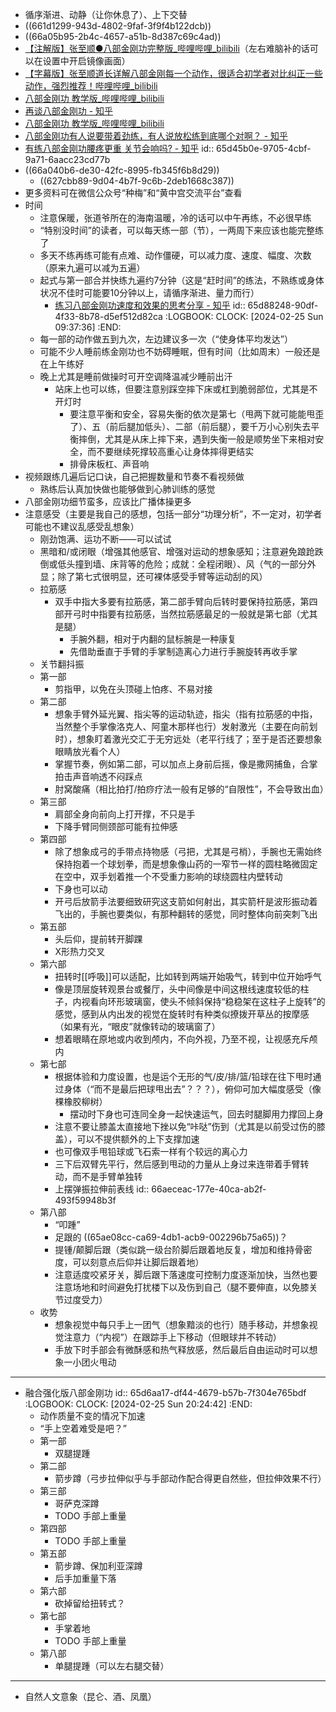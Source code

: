 - 循序渐进、动静（让你休息了）、上下交替
- ((661d1299-943d-4802-9faf-3f9f4b122dcb))
- ((66a05b95-2b4c-4657-a51b-8d387c69c4ad))
- [【注解版】张至顺●八部金刚功完整版_哔哩哔哩_bilibili](https://www.bilibili.com/video/BV1Tb411s75H)（左右难脑补的话可以在设置中开启镜像画面）
- [【字幕版】张至顺道长详解八部金刚每一个动作，很适合初学者对比纠正一些动作，强烈推荐！哔哩哔哩_bilibili](https://www.bilibili.com/video/BV1RT4y157nX)
- [八部金刚功 教学版_哔哩哔哩_bilibili](https://www.bilibili.com/video/BV1Q6421u75W)
- [再谈八部金刚功 - 知乎](https://zhuanlan.zhihu.com/p/559356634)
- [八部金刚功 教学版_哔哩哔哩_bilibili](https://www.bilibili.com/video/BV1Q6421u75W)
- [八部金刚功有人说要带着劲练，有人说放松练到底哪个对啊？ - 知乎](https://www.zhihu.com/question/490417600)
- [有练八部金刚功腰疼更重 关节会响吗? - 知乎](https://www.zhihu.com/question/512961879)
  id:: 65d45b0e-9705-4cbf-9a71-6aacc23cd77b
- ((66a040b6-de30-42fc-8995-fb345f6b8d29))
	- ((627cbb89-9d04-4b7f-9c6b-2deb1668c387))
- 更多资料可在微信公众号“种梅”和“黄中宫交流平台”查看
- 时间
	- 注意保暖，张道爷所在的海南温暖，冷的话可以中午再练，不必很早练
	- “特别没时间”的读者，可以每天练一部（节），一两周下来应该也能完整练了
	- 多天不练再练可能有点难、动作僵硬，可以减力度、速度、幅度、次数（原来九遍可以减为五遍）
	- 起式与第一部合并快练九遍约7分钟（这是“赶时间”的练法，不熟练或身体状况不佳时可能要10分钟以上，请循序渐进、量力而行）
		- [练习八部金刚功速度和效果的思考分享 - 知乎](https://zhuanlan.zhihu.com/p/552787840)
		  id:: 65d88248-90df-4f33-8b78-d5ef512d82ca
		  :LOGBOOK:
		  CLOCK: [2024-02-25 Sun 09:37:36]
		  :END:
	- 每一部的动作做五到九次，左边建议多一次（“使身体平均发达”）
	- 可能不少人睡前练金刚功也不妨碍睡眠，但有时间（比如周末）一般还是在上午练好
	- 晚上尤其是睡前做操时可开空调降温减少睡前出汗
		- 站床上也可以练，但要注意别踩空摔下床或杠到脆弱部位，尤其是不开灯时
			- 要注意平衡和安全，容易失衡的依次是第七（甩两下就可能能甩歪了）、五（前后腿加低头）、二部（前后腿），要千万小心别失去平衡摔倒，尤其是从床上摔下来，遇到失衡一般是顺势坐下来相对安全，而不要继续死撑较高重心让身体摔得更结实
			- 排骨床板杠、声音响
- 视频跟练几遍后记口诀，自己把握数量和节奏不看视频做
	- 熟练后认真加快做也能够做到心肺训练的感觉
- 八部金刚功细节蛮多，应该比广播体操更多
- 注意感受（主要是我自己的感想，包括一部分“功理分析”，不一定对，初学者可能也不建议乱感受乱想象）
	- 刚劲饱满、运功不断——可以试试
	- 黑暗和/或闭眼（增强其他感官、增强对运动的想象感知；注意避免踉跄跌倒或低头撞到墙、床背等的危险；成就：全程闭眼）、风（气的一部分外显；除了第七式很明显，还可裸体感受手臂等运动刮的风）
	- 拉筋感
		- 双手中指大多要有拉筋感，第二部手臂向后转时要保持拉筋感，第四部开弓时中指要有拉筋感，当然拉筋感最足的一般就是第七部（尤其是腿）
			- 手腕外翻，相对于内翻的鼠标腕是一种康复
			- 先借助垂直于手臂的手掌制造离心力进行手腕旋转再收手掌
	- 关节翻抖振
	- 第一部
		- 剪指甲，以免在头顶碰上怕疼、不易对接
	- 第二部
		- 想象手臂外延光翼、指尖等的运动轨迹，指尖（指有拉筋感的中指，当然整个手掌像洛克人、阿童木那样也行）发射激光（主要在向前划时），想象盯着激光交汇于无穷远处（老平行线了；至于是否还要想象眼睛放光看个人）
		- 掌握节奏，例如第二部，可以加点上身前后摇，像是撒网捕鱼，合掌拍击声音响透不闷踩点
		- 肘窝酸痛（相比拍打/拍痧疗法一般有足够的“自限性”，不会导致出血）
	- 第三部
		- 肩部全身向前向上打开撑，不只是手
		- 下降手臂同侧颈部可能有拉伸感
	- 第四部
		- 除了想象成弓的手带点持物感（弓把，尤其是弓梢），手腕也无需始终保持抱着一个球划拳，而是想象像山药的一窄节一样的圆柱略微固定在空中，双手划着推一个不受重力影响的球绕圆柱内壁转动
		- 下身也可以动
		- 开弓后放箭手法要细致研究这支箭如何射出，其实箭杆是波形振动着飞出的，手腕也要类似，有那种翻转的感觉，同时整体向前突刺飞出
	- 第五部
		- 头后仰，提前转开脚踝
		- X形热力交叉
	- 第六部
		- 扭转时[[呼吸]]可以适配，比如转到两端开始吸气，转到中位开始呼气
		- 像是顶层旋转观景台或餐厅，头中间像是中间这根线速度较低的柱子，内视看向环形玻璃窗，使头不倾斜保持“稳稳架在这柱子上旋转”的感觉，感到从内出发的视觉在旋转时有种类似撩拨开草丛的按摩感（如果有光，“眼皮”就像转动的玻璃窗了）
		- 想着眼睛在原地或内收到颅内，不向外视，乃至不视，让视感充斥颅内
	- 第七部
		- 根据体验和力度设置，也是运个无形的气/皮/排/篮/铅球在往下甩时通过身体（“而不是最后把球甩出去”？？？），俯仰可加大幅度感受（像棵橡胶柳树）
			- 摆动时下身也可连同全身一起快速运气，回去时腿脚用力撑回上身
		- 注意不要让膝盖太直接地下挫以免“咔哒”伤到（尤其是以前受过伤的膝盖），可以不提供额外的上下支撑加速
		- 也可像双手甩铅球或飞石索一样有个较远的离心力
		- 三下后双臂先平行，然后感到甩动的力量从上身过来连带着手臂转动，而不是手臂单独转
		- 上摆弹振拉伸前表线
		  id:: 66aeceac-177e-40ca-ab2f-493f59948b3f
	- 第八部
		- “叩踵”
		- 足跟的 ((65ae08cc-ca69-4db1-acb9-002296b75a65))？
		- 提锺/颠脚后跟（类似跳一级台阶脚后跟着地反复，增加和维持骨密度，可以刻意点后仰并让脚后跟着地）
		- 注意适度咬紧牙关，脚后跟下落速度可控制力度逐渐加快，当然也要注意场地和时间避免打扰楼下以及伤到自己（腿不要伸直，以免膝关节过度受力）
	- 收势
		- 想象视觉中每只手上一团气（想象黯淡的也行）随手移动，并想象视觉注意力（“内视”）在跟踪手上下移动（但眼球并不转动）
		- 手放下时手部会有微酥感和热气释放感，然后最后自由运动时可以想象一小团火甩动
- ---
- 融合强化版八部金刚功
  id:: 65d6aa17-df44-4679-b57b-7f304e765bdf
  :LOGBOOK:
  CLOCK: [2024-02-25 Sun 20:24:42]
  :END:
	- 动作质量不变的情况下加速
	- “手上空着难受是吧？”
	- 第一部
		- 双腿提踵
	- 第二部
		- 箭步蹲（弓步拉伸似乎与手部动作配合得更自然些，但拉伸效果不行）
	- 第三部
		- 哥萨克深蹲
		- TODO 手部上重量
	- 第四部
		- TODO 手部上重量
	- 第五部
		- 箭步蹲、保加利亚深蹲
		- 后手加重量下落
	- 第六部
		- 砍掉留给扭转式？
	- 第七部
		- 手掌着地
		- TODO 手部上重量
	- 第八部
		- 单腿提踵（可以左右腿交替）
- ---
- 自然人文意象（昆仑、酒、凤凰）